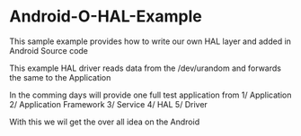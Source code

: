 # Android-O-HAL-Example
This sample example provides how to write our own HAL layer and added in Android Source code

This example HAL driver reads data from the /dev/urandom and forwards the same to the Application

In the comming days will provide one full test application from
1/ Application
2/ Application Framework
3/ Service
4/ HAL
5/ Driver

With this we wil get the over all idea on the Android
